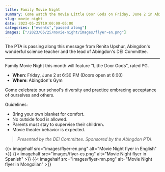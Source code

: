 ```yaml
--- 
title: Family Movie Night
summary: Come watch the movie Little Door Gods on Friday, June 2 in Abingdon's gym.
slug: movie night
date: 2023-05-25T19:00:00-05:00
categories: ["events","passed along"]
images: ["/2023/05/25/movie-night/images/flyer-en.png"]
---
```


The PTA is passing along this message from Renita Upshur, Abingdon's wonderful science teacher and the lead of Abingdon's DEI Committee.

---

Family Movie Night this month will feature "Little Door Gods", rated PG. 

- **When**: Friday, June 2 at 6:30 PM (Doors open at 6:00)
- **Where**: Abingdon's Gym

Come celebrate our school's diversity and practice embracing acceptance of ourselves and others.

Guidelines:
- Bring your own blanket for comfort.
- No outside food is allowed.
- Parents must stay to supervise their children.
- Movie theater behavior is expected.

> *Presented by the DEI Committee. Sponsored by the Abingdon PTA.*

{{< imagehalf src="images/flyer-en.png" alt="Movie Night flyer in English" >}}
{{< imagehalf src="images/flyer-es.png" alt="Movie Night flyer in Spanish" >}}
{{< imagehalf src="images/flyer-mn.png" alt="Movie Night flyer in Mongolian" >}}